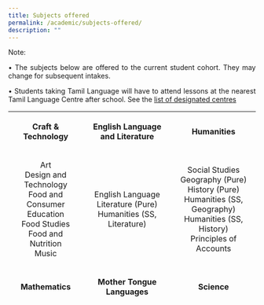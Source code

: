 ```yaml
---
title: Subjects offered
permalink: /academic/subjects-offered/
description: ""
---
```

<p>Note:<br /><p align="justify">&bull; The subjects below are offered to the current student cohort. They may change for subsequent intakes.<br /><p align="justify">&bull; Students taking Tamil Language will have to attend lessons at the nearest Tamil Language Centre after school. See the&nbsp;<a href="https://www.moe.gov.sg/secondary/courses/express/electives?term=Language&amp;subterm=Tamil%20Language" target="_blank" rel="noopener noreferrer">list of designated centres</a></p>
<table style="height: 398px; margin-left: auto; margin-right: auto;">
<tbody>
<tr style="height: 36px;">
<th style="text-align: center; height: 36px; width: 203.359px;">
	<p>Craft &amp; Technology</p>
</th>
<th style="text-align: center; height: 36px; width: 242.234px;">
	<p>English Language and Literature</p>
</th>
<th style="text-align: center; height: 36px; width: 196.406px;">
	<p>Humanities</p>
</th>
<tr style="height: 145px;">
<td style="text-align: center; height: 145px; width: 203.359px;">
<p>Art<br />Design and Technology<br />Food and Consumer Education<br />Food Studies<br />Food and Nutrition<br />Music<br>
<td style="text-align: center; height: 145px; width: 242.234px;">
<p>English Language<br />Literature&nbsp;(Pure)<br />Humanities (SS, Literature)</p>
</td>
<td style="text-align: center; height: 145px; width: 196.406px;">
<p>Social Studies<br />Geography&nbsp;(Pure)<br />History&nbsp;(Pure)<br />Humanities (SS, Geography)<br />Humanities (SS, History)<br />Principles of Accounts</p>
</td>
<tr style="height: 18px;">
<td style="text-align: center; height: 18px; width: 203.359px;">
	<p><strong>Mathematics</strong></p>
</td>
<td style="text-align: center; height: 18px; width: 242.234px;">
	<p><strong>Mother Tongue Languages</strong></p>
</td>
<td style="text-align: center; height: 18px; width: 196.406px;">
	<p><strong>Science</strong></p>
</td>
<tr style="height: 181px;">
<td style="text-align: center; height: 181px; width: 203.359px;">
<p>&nbsp;Mathematics<br />Additional Mathematics<br />Computer Applications&nbsp;</p>
</td>
<td style="text-align: center; height: 181px; width: 242.234px;">
<p>&nbsp;Chinese Language<br />Malay Language&nbsp;<br />Higher Chinese Language<br />Chinese Language Syllabus B<br />Malay Language Syllabus B<br />Basic Chinese Language<br />Basic Malay Language</p>
</td>
<td style="text-align: center; height: 181px; width: 196.406px;">
<p>&nbsp;Biology (Pure)<br />Chemistry&nbsp;(Pure)<br />Physics&nbsp;(Pure)<br />Science (Chemistry, Biology)<br />Science (Physics, Chemistry)</p>
</td>
<tr style="height: 18px;">
<td style="height: 18px; width: 203.359px; text-align: center;"><strong>&nbsp;Physical Education</strong></td>